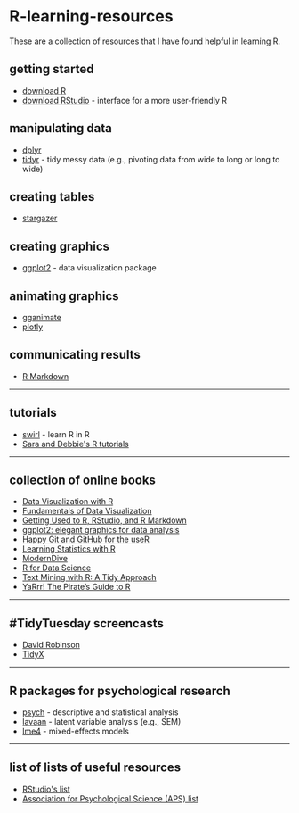 # R-learning-resources
These are a collection of resources that I have found helpful in learning R.

## getting started
* [download R](https://www.r-project.org/)
* [download RStudio](https://rstudio.com/products/rstudio/download/) - interface for a more user-friendly R

## manipulating data
* [dplyr](https://dplyr.tidyverse.org/)
* [tidyr](https://tidyr.tidyverse.org/) - tidy messy data (e.g., pivoting data from wide to long or long to wide)

## creating tables
* [stargazer](https://www.jakeruss.com/cheatsheets/stargazer/)

## creating graphics
* [ggplot2](https://ggplot2.tidyverse.org/) - data visualization package

## animating graphics
* [gganimate](https://gganimate.com/articles/gganimate.html)
* [plotly](https://plotly.com/r/getting-started/)

## communicating results
* [R Markdown](https://rmarkdown.rstudio.com/index.html)

****

## tutorials
* [swirl](https://swirlstats.com/students.html) - learn R in R
* [Sara and Debbie's R tutorials](https://debyeeneuro.com/r-tutorials/)

***

## collection of online books

* [Data Visualization with R](https://rkabacoff.github.io/datavis/)
* [Fundamentals of Data Visualization](https://clauswilke.com/dataviz/)
* [Getting Used to R, RStudio, and R Markdown](https://rbasics.netlify.app/index.html)
* [ggplot2: elegant graphics for data analysis](https://ggplot2-book.org/index.html)
* [Happy Git and GitHub for the useR](https://happygitwithr.com/)
* [Learning Statistics with R](https://learningstatisticswithr.com/)
* [ModernDive](https://moderndive.com/)
* [R for Data Science](https://r4ds.had.co.nz/)
* [Text Mining with R: A Tidy Approach](https://www.tidytextmining.com/tidytext.html)
* [YaRrr! The Pirate’s Guide to R](https://ndphillips.github.io/piratesguide.html)

***

## #TidyTuesday screencasts
* [David Robinson](https://www.youtube.com/user/safe4democracy/videos)
* [TidyX](https://www.youtube.com/c/TidyX_screencast/videos)

***

## R packages for psychological research
* [psych](http://personality-project.org/r/psych/) - descriptive and statistical analysis
* [lavaan](https://lavaan.ugent.be/start.html) - latent variable analysis (e.g., SEM)
* [lme4](https://github.com/lme4/lme4/) - mixed-effects models

***

## list of lists of useful resources
* [RStudio's list](https://support.rstudio.com/hc/en-us/articles/201057987-Quick-list-of-useful-R-packages)
* [Association for Psychological Science (APS) list](https://www.psychologicalscience.org/observer/learning-to-work-with-r)

